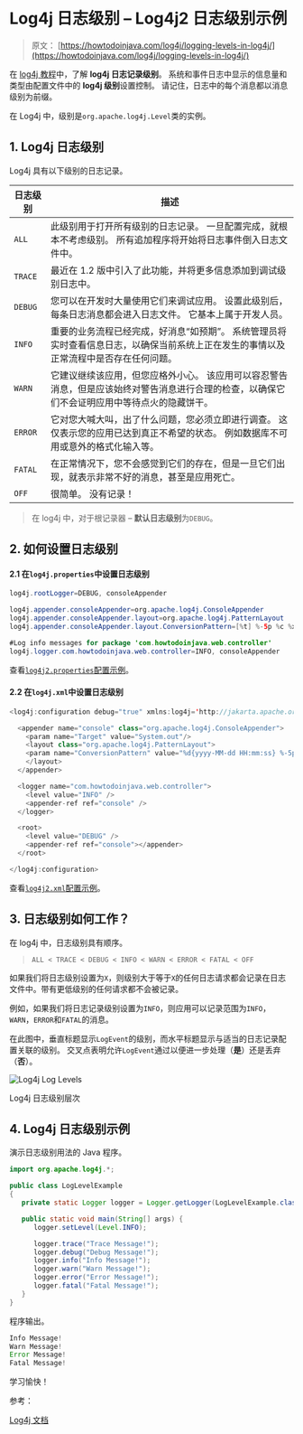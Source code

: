 # Log4j 日志级别 – Log4j2 日志级别示例

> 原文： [https://howtodoinjava.com/log4j/logging-levels-in-log4j/](https://howtodoinjava.com/log4j/logging-levels-in-log4j/)

在 [log4j 教程](https://howtodoinjava.com/log4j/)中，了解 **log4j 日志记录级别**。 系统和事件日志中显示的信息量和类型由配置文件中的 **log4j 级别**设置控制。 请记住，日志中的每个消息都以消息级别为前缀。

在 Log4j 中，级别是`org.apache.log4j.Level`类的实例。

## 1\. Log4j 日志级别

Log4j 具有以下级别的日志记录。

| 日志级别 | 描述 |
| --- | --- |
| `ALL` | 此级别用于打开所有级别的日志记录。 一旦配置完成，就根本不考虑级别。 所有追加程序将开始将日志事件倒入日志文件中。 |
| `TRACE` | 最近在 1.2 版中引入了此功能，并将更多信息添加到调试级别日志中。 |
| `DEBUG` | 您可以在开发时大量使用它们来调试应用。 设置此级别后，每条日志消息都会进入日志文件。 它基本上属于开发人员。 |
| `INFO` | 重要的业务流程已经完成，好消息“如预期”。 系统管理员将实时查看信息日志，以确保当前系统上正在发生的事情以及正常流程中是否存在任何问题。 |
| `WARN` | 它建议继续该应用，但您应格外小心。 该应用可以容忍警告消息，但是应该始终对警告消息进行合理的检查，以确保它们不会证明应用中等待点火的隐藏饼干。 |
| `ERROR` | 它对您大喊大叫，出了什么问题，您必须立即进行调查。 这仅表示您的应用已达到真正不希望的状态。 例如数据库不可用或意外的格式化输入等。 |
| `FATAL` | 在正常情况下，您不会感觉到它们的存在，但是一旦它们出现，就表示非常不好的消息，甚至是应用死亡。 |
| `OFF` | 很简单。 没有记录！ |

> 在 log4j 中，对于根记录器 – **默认日志级别**为`DEBUG`。

## 2\. 如何设置日志级别

#### 2.1 在`log4j.properties`中设置日志级别

```java
log4j.rootLogger=DEBUG, consoleAppender

log4j.appender.consoleAppender=org.apache.log4j.ConsoleAppender
log4j.appender.consoleAppender.layout=org.apache.log4j.PatternLayout
log4j.appender.consoleAppender.layout.ConversionPattern=[%t] %-5p %c %x - %m%n

#Log info messages for package 'com.howtodoinjava.web.controller'
log4j.logger.com.howtodoinjava.web.controller=INFO, consoleAppender

```

查看[`log4j2.properties`配置示例](https://howtodoinjava.com/log4j2/log4j-2-properties-file-configuration-example/)。

#### 2.2 在`log4j.xml`中设置日志级别

```java
<log4j:configuration debug="true" xmlns:log4j='http://jakarta.apache.org/log4j/'>

  <appender name="console" class="org.apache.log4j.ConsoleAppender">
    <param name="Target" value="System.out"/>
    <layout class="org.apache.log4j.PatternLayout">
    <param name="ConversionPattern" value="%d{yyyy-MM-dd HH:mm:ss} %-5p %c{1}:%L - %m%n" />
    </layout>
  </appender>

  <logger name="com.howtodoinjava.web.controller">
	<level value="INFO" />
	<appender-ref ref="console" />
  </logger>

  <root>
  	<level value="DEBUG" />
    <appender-ref ref="console"></appender>
  </root>

</log4j:configuration>

```

查看[`log4j2.xml`配置示例](https://howtodoinjava.com/log4j2/log4j-2-xml-configuration-example/)。

## 3\. 日志级别如何工作？

在 log4j 中，日志级别具有顺序。

> `ALL < TRACE < DEBUG < INFO < WARN < ERROR < FATAL < OFF`

如果我们将日志级别设置为`X`，则级别大于等于`X`的任何日志请求都会记录在日志文件中。带有更低级别的任何请求都不会被记录。

例如，如果我们将日志记录级别设置为`INFO`，则应用可以记录范围为`INFO`，`WARN`，`ERROR`和`FATAL`的消息。

在此图中，垂直标题显示`LogEvent`的级别，而水平标题显示与适当的日志记录配置关联的级别。 交叉点表明允许`LogEvent`通过以便进一步处理（**是**）还是丢弃（**否**）。

![Log4j Log Levels](img/31a2bd247f68b9def9c310408deaab27.png)

Log4j 日志级别层次



## 4\. Log4j 日志级别示例

演示日志级别用法的 Java 程序。

```java
import org.apache.log4j.*;

public class LogLevelExample 
{
   private static Logger logger = Logger.getLogger(LogLevelExample.class);

   public static void main(String[] args) {
      logger.setLevel(Level.INFO);

      logger.trace("Trace Message!");
      logger.debug("Debug Message!");
      logger.info("Info Message!");
      logger.warn("Warn Message!");
      logger.error("Error Message!");
      logger.fatal("Fatal Message!");
   }
}

```

程序输出。

```java
Info Message!
Warn Message!
Error Message!
Fatal Message!

```

学习愉快！

参考：

[Log4j 文档](https://logging.apache.org/log4j/2.0/manual/architecture.html)